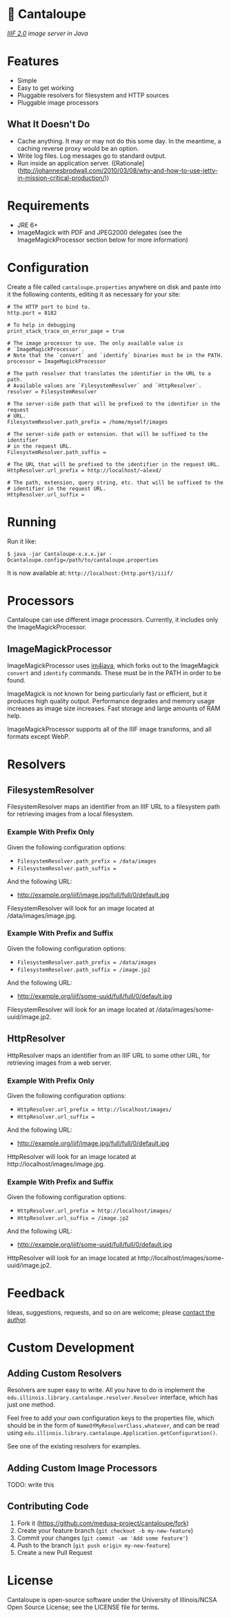 # 🍈 Cantaloupe

*[IIIF 2.0](http://iiif.io) image server in Java*

# Features

* Simple
* Easy to get working
* Pluggable resolvers for filesystem and HTTP sources
* Pluggable image processors

## What It Doesn't Do

* Cache anything. It may or may not do this some day. In the meantime, a
  caching reverse proxy would be an option.
* Write log files. Log messages go to standard output.
* Run inside an application server. ([Rationale]
  (http://johannesbrodwall.com/2010/03/08/why-and-how-to-use-jetty-in-mission-critical-production/))

# Requirements

* JRE 6+
* ImageMagick with PDF and JPEG2000 delegates (see the ImageMagickProcessor
  section below for more information)

# Configuration

Create a file called `cantaloupe.properties` anywhere on disk and paste into
it the following contents, editing it as necessary for your site:

    # The HTTP port to bind to.
    http.port = 8182

    # To help in debugging
    print_stack_trace_on_error_page = true

    # The image processor to use. The only available value is
    # `ImageMagickProcessor`.
    # Note that the `convert` and `identify` binaries must be in the PATH.
    processor = ImageMagickProcessor
    
    # The path resolver that translates the identifier in the URL to a path.
    # Available values are `FilesystemResolver` and `HttpResolver`.
    resolver = FilesystemResolver
    
    # The server-side path that will be prefixed to the identifier in the request
    # URL.
    FilesystemResolver.path_prefix = /home/myself/images
    
    # The server-side path or extension. that will be suffixed to the identifier
    # in the request URL.
    FilesystemResolver.path_suffix =
    
    # The URL that will be prefixed to the identifier in the request URL.
    HttpResolver.url_prefix = http://localhost/~alexd/
    
    # The path, extension, query string, etc. that will be suffixed to the
    # identifier in the request URL.
    HttpResolver.url_suffix =

# Running

Run it like:

`$ java -jar Cantaloupe-x.x.x.jar -Dcantaloupe.config=/path/to/cantaloupe.properties`

It is now available at: `http://localhost:{http.port}/iiif/`

# Processors

Cantaloupe can use different image processors. Currently, it includes only the
ImageMagickProcessor.

## ImageMagickProcessor

ImageMagickProcessor uses [im4java](http://im4java.sourceforge.net), which
forks out to the ImageMagick `convert` and `identify` commands. These must be
in the PATH in order to be found.

ImageMagick is not known for being particularly fast or efficient, but it
produces high quality output. Performance degrades and memory usage increases
as image size increases. Fast storage and large amounts of RAM help.

ImageMagickProcessor supports all of the IIIF image transforms, and all formats
except WebP.

# Resolvers

## FilesystemResolver

FilesystemResolver maps an identifier from an IIIF URL to a filesystem path
for retrieving images from a local filesystem.

### Example With Prefix Only

Given the following configuration options:

* `FilesystemResolver.path_prefix = /data/images`
* `FilesystemResolver.path_suffix = `

And the following URL:

* http://example.org/iiif/image.jpg/full/full/0/default.jpg

FilesystemResolver will look for an image located at
/data/images/image.jpg.

### Example With Prefix and Suffix

Given the following configuration options:

* `FilesystemResolver.path_prefix = /data/images`
* `FilesystemResolver.path_suffix = /image.jp2`

And the following URL:

* http://example.org/iiif/some-uuid/full/full/0/default.jpg

FilesystemResolver will look for an image located at
/data/images/some-uuid/image.jp2.

## HttpResolver

HttpResolver maps an identifier from an IIIF URL to some other URL, for
retrieving images from a web server.

### Example With Prefix Only

Given the following configuration options:

* `HttpResolver.url_prefix = http://localhost/images/`
* `HttpResolver.url_suffix = `

And the following URL:

* http://example.org/iiif/image.jpg/full/full/0/default.jpg

HttpResolver will look for an image located at
http://localhost/images/image.jpg.

### Example With Prefix and Suffix

Given the following configuration options:

* `HttpResolver.url_prefix = http://localhost/images/`
* `HttpResolver.url_suffix = /image.jp2`

And the following URL:

* http://example.org/iiif/some-uuid/full/full/0/default.jpg

HttpResolver will look for an image located at
http://localhost/images/some-uuid/image.jp2.

# Feedback

Ideas, suggestions, requests, and so on are welcome; please [contact the
author](mailto:alexd@illinois.edu).

# Custom Development

## Adding Custom Resolvers

Resolvers are super easy to write. All you have to do is implement the
`edu.illinois.library.cantaloupe.resolver.Resolver` interface, which has just
one method.

Feel free to add your own configuration keys to the properties file, which
should be in the form of `NameOfMyResolverClass.whatever`, and can be read
using `edu.illinois.library.cantaloupe.Application.getConfiguration()`.

See one of the existing resolvers for examples.

## Adding Custom Image Processors

TODO: write this

## Contributing Code

1. Fork it (https://github.com/medusa-project/cantaloupe/fork)
2. Create your feature branch (`git checkout -b my-new-feature`)
3. Commit your changes (`git commit -am 'Add some feature'`)
4. Push to the branch (`git push origin my-new-feature`)
5. Create a new Pull Request

# License

Cantaloupe is open-source software under the University of Illinois/NCSA Open
Source License; see the LICENSE file for terms.
